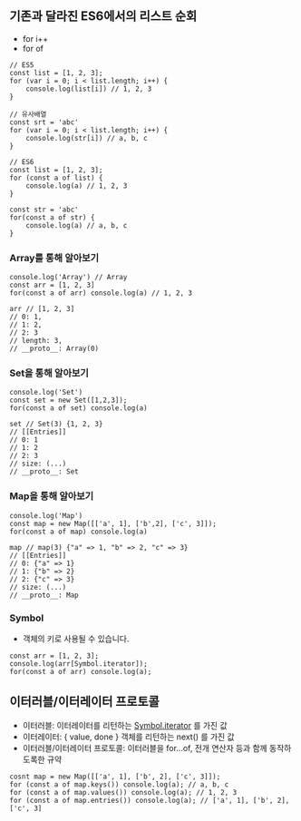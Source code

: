 ## 기존과 달라진 ES6에서의 리스트 순회

- for i++
- for of

```
// ES5
const list = [1, 2, 3];
for (var i = 0; i < list.length; i++) {
    console.log(list[i]) // 1, 2, 3
}

// 유사배열
const srt = 'abc'
for (var i = 0; i < list.length; i++) {
    console.log(str[i]) // a, b, c
}
```

```
// ES6
const list = [1, 2, 3];
for (const a of list) {
    console.log(a) // 1, 2, 3
}

const str = 'abc'
for(const a of str) {
    console.log(a) // a, b, c
}
```

### Array를 통해 알아보기

```
console.log('Array') // Array
const arr = [1, 2, 3]
for(const a of arr) console.log(a) // 1, 2, 3

arr // [1, 2, 3]
// 0: 1,
// 1: 2,
// 2: 3
// length: 3,
// __proto__: Array(0)
```

### Set을 통해 알아보기

```
console.log('Set')
const set = new Set([1,2,3]);
for(const a of set) console.log(a)

set // Set(3) {1, 2, 3}
// [[Entries]]
// 0: 1
// 1: 2
// 2: 3
// size: (...)
// __proto__: Set
```

### Map을 통해 알아보기

```
console.log('Map')
const map = new Map([['a', 1], ['b',2], ['c', 3]]);
for(const a of map) console.log(a)

map // map(3) {"a" => 1, "b" => 2, "c" => 3}
// [[Entries]]
// 0: {"a" => 1}
// 1: {"b" => 2}
// 2: {"c" => 3}
// size: (...)
// __proto__: Map
```

### Symbol

- 객체의 키로 사용될 수 있습니다.

```
const arr = [1, 2, 3];
console.log(arr[Symbol.iterator]);
for(const a of arr) console.log(a);
```

## 이터러블/이터레이터 프로토콜

- 이터러블: 이터레이터를 리턴하는 [Symbol.iterator]() 를 가진 값
- 이터레이터: { value, done } 객체를 리턴하는 next() 를 가진 값
- 이터러블/이터레이터 프로토콜: 이터러블을 for...of, 전개 연산자 등과 함께 동작하도록한 규약

```
cosnt map = new Map([['a', 1], ['b', 2], ['c', 3]]);
for (const a of map.keys()) console.log(a); // a, b, c
for (const a of map.values()) console.log(a); // 1, 2, 3
for (const a of map.entries()) console.log(a); // ['a', 1], ['b', 2], ['c', 3]
```
